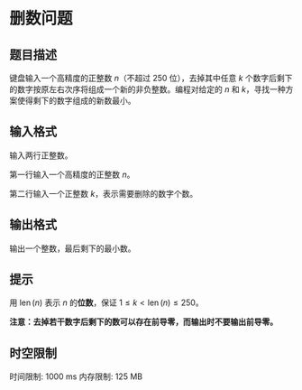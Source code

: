 # 删数问题

## 题目描述

键盘输入一个高精度的正整数 $n$（不超过 $250$ 位），去掉其中任意 $k$ 个数字后剩下的数字按原左右次序将组成一个新的非负整数。编程对给定的 $n$ 和 $k$，寻找一种方案使得剩下的数字组成的新数最小。

## 输入格式

输入两行正整数。

第一行输入一个高精度的正整数 $n$。

第二行输入一个正整数 $k$，表示需要删除的数字个数。

## 输出格式

输出一个整数，最后剩下的最小数。

## 提示

用 $\operatorname{len}(n)$ 表示 $n$ 的**位数**，保证 $1 \leq k < \operatorname{len}(n) \leq 250$。

**注意：去掉若干数字后剩下的数可以存在前导零，而输出时不要输出前导零。**

## 时空限制

时间限制: 1000 ms
内存限制: 125 MB
